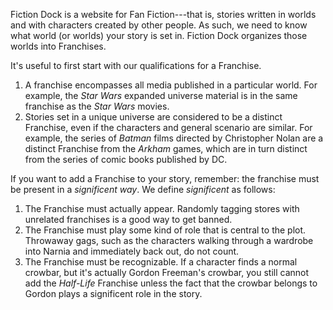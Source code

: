 Fiction Dock is a website for Fan Fiction---that is, stories written in worlds and with characters created by other people.
As such, we need to know what world (or worlds) your story is set in.
Fiction Dock organizes those worlds into Franchises.

It's useful to first start with our qualifications for a Franchise.

1. A franchise encompasses all media published in a particular world.
For example, the *Star Wars* expanded universe material is in the same franchise as the *Star Wars* movies. 
2. Stories set in a unique universe are considered to be a distinct Franchise, even if the characters and general scenario are similar. 
For example, the series of *Batman* films directed by Christopher Nolan are a distinct Franchise from the *Arkham* games, which are in turn distinct from the series of comic books published by DC.


If you want to add a Franchise to your story, remember: the franchise must be present in a *significent way*. 
We define *significent* as follows:

1. The Franchise must actually appear.
Randomly tagging stores with unrelated franchises is a good way to get banned.
2. The Franchise must play some kind of role that is central to the plot.
Throwaway gags, such as the characters walking through a wardrobe into Narnia and immediately back out, do not count.
3. The Franchise must be recognizable. 
If a character finds a normal crowbar, but it's actually Gordon Freeman's crowbar, you still cannot add the *Half-Life* Franchise unless the fact that the crowbar belongs to Gordon plays a significent role in the story.
